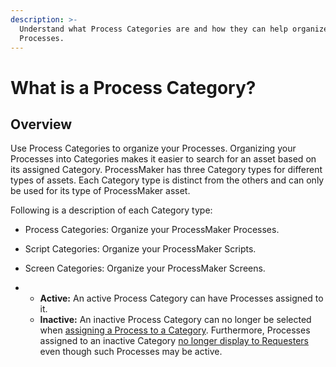 ```yaml
---
description: >-
  Understand what Process Categories are and how they can help organize your
  Processes.
---
```


# What is a Process Category?

## Overview

Use Process Categories to organize your Processes. Organizing your Processes into Categories makes it easier to search for an asset based on its assigned Category. ProcessMaker has three Category types for different types of assets. Each Category type is distinct from the others and can only be used for its type of ProcessMaker asset.

Following is a description of each Category type:

* Process Categories: Organize your ProcessMaker Processes.
* Script Categories: Organize your ProcessMaker Scripts.
* Screen Categories: Organize your ProcessMaker Screens.



* * **Active:** An active Process Category can have Processes assigned to it.
  * **Inactive:** An inactive Process Category can no longer be selected when [assigning a Process to a Category](../create-a-process.md#create-a-new-process). Furthermore, Processes assigned to an inactive Category [no longer display to Requesters](../../../../using-processmaker/requests/make-a-request.md#start-a-request) even though such Processes may be active.

